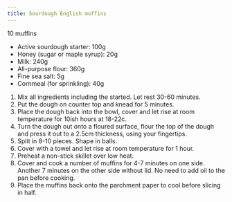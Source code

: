 ```yaml
---
title: Sourdough English muffins
---
```

10 muffins

- Active sourdough starter: 100g
- Honey (sugar or maple syrup):  20g
- Milk: 240g
- All-purpose flour:  360g
- Fine sea salt:  5g
- Cornmeal (for sprinkling):  40g

1. Mix all ingredients including the started. Let rest 30-60 minutes.
1. Put the dough on counter top and knead for 5 minutes.
1. Place the dough back into the bowl, cover and let rise at room temperature for 10ish hours at 18-22c.
1. Turn the dough out onto a floured surface, flour the top of the dough and press it
   out to a 2.5cm thickness, using your fingertips.
1. Split in 8-10 pieces. Shape in balls.
1. Cover with a towel and let rise at room temperature for 1 hour.
1. Preheat a non-stick skillet over low heat.
1. Cover and cook a number of muffins for 4-7 minutes on one side. Another 7 minutes
   on the other side without lid. No need to add oil to the pan before cooking.
1. Place the muffins back onto the parchment paper to cool before slicing in half.
